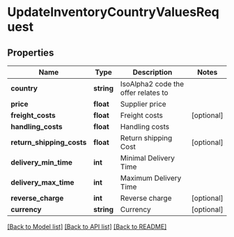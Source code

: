 # UpdateInventoryCountryValuesRequest

## Properties
Name | Type | Description | Notes
------------ | ------------- | ------------- | -------------
**country** | **string** | IsoAlpha2 code the offer relates to | 
**price** | **float** | Supplier price | 
**freight_costs** | **float** | Freight costs | [optional] 
**handling_costs** | **float** | Handling costs | 
**return_shipping_costs** | **float** | Return shipping Cost | [optional] 
**delivery_min_time** | **int** | Minimal Delivery Time | 
**delivery_max_time** | **int** | Maximum Delivery Time | 
**reverse_charge** | **int** | Reverse charge | [optional] 
**currency** | **string** | Currency | [optional] 

[[Back to Model list]](../README.md#documentation-for-models) [[Back to API list]](../README.md#documentation-for-api-endpoints) [[Back to README]](../README.md)



